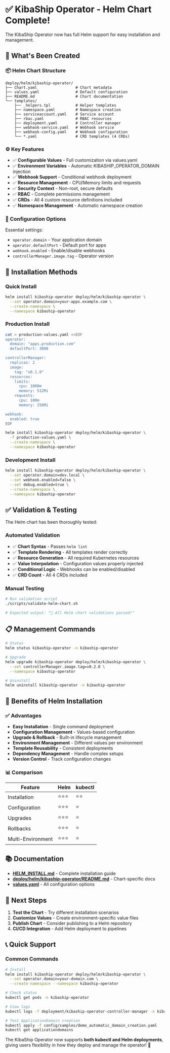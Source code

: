 # ✅ KibaShip Operator - Helm Chart Complete!

The KibaShip Operator now has full Helm support for easy installation and management.

## 🎯 What's Been Created

### 📦 Helm Chart Structure
```
deploy/helm/kibaship-operator/
├── Chart.yaml                 # Chart metadata
├── values.yaml                # Default configuration
├── README.md                  # Chart documentation
└── templates/
    ├── _helpers.tpl           # Helper templates
    ├── namespace.yaml         # Namespace creation
    ├── serviceaccount.yaml    # Service account
    ├── rbac.yaml              # RBAC resources
    ├── deployment.yaml        # Controller manager
    ├── webhook-service.yaml   # Webhook service
    ├── webhook-config.yaml    # Webhook configuration
    └── *.yaml                 # CRD templates (4 CRDs)
```

### ⚙️ Key Features
- ✅ **Configurable Values** - Full customization via values.yaml
- ✅ **Environment Variables** - Automatic KIBASHIP_OPERATOR_DOMAIN injection
- ✅ **Webhook Support** - Conditional webhook deployment
- ✅ **Resource Management** - CPU/Memory limits and requests
- ✅ **Security Context** - Non-root, secure defaults
- ✅ **RBAC** - Complete permissions management
- ✅ **CRDs** - All 4 custom resource definitions included
- ✅ **Namespace Management** - Automatic namespace creation

### 🔧 Configuration Options
Essential settings:
- `operator.domain` - Your application domain
- `operator.defaultPort` - Default port for apps
- `webhook.enabled` - Enable/disable webhooks
- `controllerManager.image.tag` - Operator version

## 🚀 Installation Methods

### Quick Install
```bash
helm install kibaship-operator deploy/helm/kibaship-operator \
  --set operator.domain=your-apps.example.com \
  --create-namespace \
  --namespace kibaship-operator
```

### Production Install
```bash
cat > production-values.yaml <<EOF
operator:
  domain: "apps.production.com"
  defaultPort: 3000

controllerManager:
  replicas: 2
  image:
    tag: "v0.1.0"
  resources:
    limits:
      cpu: 1000m
      memory: 512Mi
    requests:
      cpu: 100m
      memory: 256Mi

webhook:
  enabled: true
EOF

helm install kibaship-operator deploy/helm/kibaship-operator \
  -f production-values.yaml \
  --create-namespace \
  --namespace kibaship-operator
```

### Development Install
```bash
helm install kibaship-operator deploy/helm/kibaship-operator \
  --set operator.domain=dev.local \
  --set webhook.enabled=false \
  --set debug.enabled=true \
  --create-namespace \
  --namespace kibaship-operator
```

## ✅ Validation & Testing

The Helm chart has been thoroughly tested:

### Automated Validation
- ✅ **Chart Syntax** - Passes `helm lint`
- ✅ **Template Rendering** - All templates render correctly
- ✅ **Resource Generation** - All required Kubernetes resources
- ✅ **Value Interpolation** - Configuration values properly injected
- ✅ **Conditional Logic** - Webhooks can be enabled/disabled
- ✅ **CRD Count** - All 4 CRDs included

### Manual Testing
```bash
# Run validation script
./scripts/validate-helm-chart.sh

# Expected output: "🎉 All Helm chart validations passed!"
```

## 📋 Management Commands

```bash
# Status
helm status kibaship-operator -n kibaship-operator

# Upgrade
helm upgrade kibaship-operator deploy/helm/kibaship-operator \
  --set controllerManager.image.tag=v0.2.0 \
  --namespace kibaship-operator

# Uninstall
helm uninstall kibaship-operator -n kibaship-operator
```

## 🎉 Benefits of Helm Installation

### ✅ Advantages
- **Easy Installation** - Single command deployment
- **Configuration Management** - Values-based configuration
- **Upgrade & Rollback** - Built-in lifecycle management
- **Environment Management** - Different values per environment
- **Template Reusability** - Consistent deployments
- **Dependency Management** - Handle complex setups
- **Version Control** - Track configuration changes

### 📊 Comparison

| Feature | Helm | kubectl |
|---------|------|---------|
| Installation | ⭐⭐⭐ | ⭐⭐ |
| Configuration | ⭐⭐⭐ | ⭐ |
| Upgrades | ⭐⭐⭐ | ⭐ |
| Rollbacks | ⭐⭐⭐ | ⭐ |
| Multi-Environment | ⭐⭐⭐ | ⭐ |

## 📚 Documentation

- **[HELM_INSTALL.md](./HELM_INSTALL.md)** - Complete installation guide
- **[deploy/helm/kibaship-operator/README.md](./deploy/helm/kibaship-operator/README.md)** - Chart-specific docs
- **[values.yaml](./deploy/helm/kibaship-operator/values.yaml)** - All configuration options

## 🎯 Next Steps

1. **Test the Chart** - Try different installation scenarios
2. **Customize Values** - Create environment-specific value files
3. **Publish Chart** - Consider publishing to a Helm repository
4. **CI/CD Integration** - Add Helm deployment to pipelines

## 📞 Quick Support

### Common Commands
```bash
# Install
helm install kibaship-operator deploy/helm/kibaship-operator \
  --set operator.domain=your-domain.com \
  --create-namespace --namespace kibaship-operator

# Check status
kubectl get pods -n kibaship-operator

# View logs
kubectl logs -f deployment/kibaship-operator-controller-manager -n kibaship-operator

# Test ApplicationDomain creation
kubectl apply -f config/samples/demo_automatic_domain_creation.yaml
kubectl get applicationdomains
```

The KibaShip Operator now supports **both kubectl and Helm deployments**, giving users flexibility in how they deploy and manage the operator! 🎉